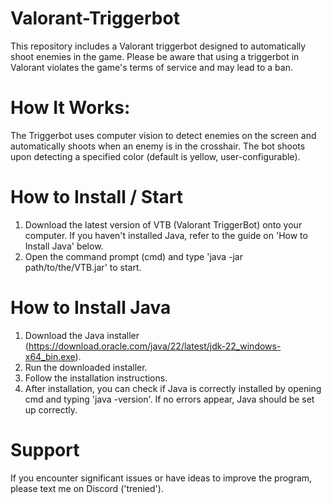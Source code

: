 # Valorant-Triggerbot
This repository includes a Valorant triggerbot designed to automatically shoot enemies in the game. Please be aware that using a triggerbot in Valorant violates the game's terms of service and may lead to a ban.

# How It Works:
The Triggerbot uses computer vision to detect enemies on the screen and automatically shoots when an enemy is in the crosshair. The bot shoots upon detecting a specified color (default is yellow, user-configurable).

# How to Install / Start
1. Download the latest version of VTB (Valorant TriggerBot) onto your computer. If you haven't installed Java, refer to the guide on 'How to Install Java' below.
2. Open the command prompt (cmd) and type 'java -jar path/to/the/VTB.jar' to start.

# How to Install Java
1. Download the Java installer (https://download.oracle.com/java/22/latest/jdk-22_windows-x64_bin.exe).
2. Run the downloaded installer.
3. Follow the installation instructions.
4. After installation, you can check if Java is correctly installed by opening cmd and typing 'java -version'. If no errors appear, Java should be set up correctly.

# Support
If you encounter significant issues or have ideas to improve the program, please text me on Discord ('trenied').
